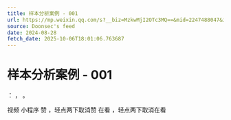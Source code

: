 ```yaml
---
title: 样本分析案例 - 001
url: https://mp.weixin.qq.com/s?__biz=MzkwMjI2OTc3MQ==&mid=2247488047&idx=1&sn=4954b94982402d0ff5079bb9656993ba
source: Doonsec's feed
date: 2024-08-28
fetch_date: 2025-10-06T18:01:06.763687
---
```


# 样本分析案例 - 001

：
，
。

视频
小程序
赞
，轻点两下取消赞
在看
，轻点两下取消在看